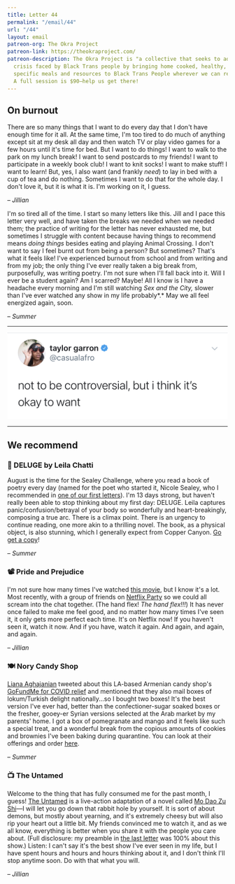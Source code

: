 ```yaml
---
title: Letter 44
permalink: "/email/44"
url: "/44"
layout: email
patreon-org: The Okra Project
patreon-link: https://theokraproject.com/
patreon-description: The Okra Project is "a collective that seeks to address the global
  crisis faced by Black Trans people by bringing home cooked, healthy, and culturally
  specific meals and resources to Black Trans People wherever we can reach them."
  A full session is $90—help us get there!
---
```


## On burnout

There are so many things that I want to do every day that I don't have enough time for it all. At the same time, I'm too tired to do much of anything except sit at my desk all day and then watch TV or play video games for a few hours until it's time for bed. But I want to do things! I want to walk to the park on my lunch break! I want to send postcards to my friends! I want to participate in a weekly book club! I want to knit socks! I want to make stuff! I want to learn! But, yes, I also want (and frankly *need*) to lay in bed with a cup of tea and do nothing. Sometimes I want to do that for the whole day. I don't love it, but it is what it is. I'm working on it, I guess.

– *Jillian*

I'm so tired all of the time. I start so many letters like this. Jill and I pace this letter very well, and have taken the breaks we needed when we needed them; the practice of writing for the letter has never exhausted me, but sometimes I struggle with content because having things to recommend means *doing things* besides eating and playing Animal Crossing. I don't want to say I feel burnt out from being a person? But sometimes? That's what it feels like! I've experienced burnout from school and from writing and from my job; the only thing I've ever really taken a big break from, purposefully, was writing poetry. I'm not sure when I'll fall back into it. Will I ever be a student again? Am I scarred? Maybe! All I know is I have a headache every morning and I'm still watching *Sex and the City,* slower than I've ever watched any show in my life probably*.* May we all feel energized again, soon.

– *Summer*

<hr>

<a href="https://twitter.com/casualafro/status/1293930896433831939?s=10">
  <img src="/assets/images/tweets/44.jpeg" class="tweet">
</a>

<hr>

## We recommend

### 📖 DELUGE by Leila Chatti

August is the time for the Sealey Challenge, where you read a book of poetry every day (named for the poet who started it, Nicole Sealey, who I recommended in [one of our first letters](https://letterstosummer.com/2)). I'm 13 days strong, but haven't really been able to stop thinking about my first day: DELUGE. Leila captures panic/confusion/betrayal of your body so wonderfully and heart-breakingly, composing a true arc. There is a climax point. There is an urgency to continue reading, one more akin to a thrilling novel. The book, as a physical object, is also stunning, which I generally expect from Copper Canyon. [Go get a copy](https://www.coppercanyonpress.org/books/deluge-by-leila-chatti/)!

– *Summer*

### 📽️ Pride and Prejudice

I'm not sure how many times I've watched [this movie](https://www.netflix.com/title/70032594), but I know it's a lot. Most recently, with a group of friends on [Netflix Party](https://www.netflixparty.com) so we could all scream into the chat together. (The hand flex! *The hand flex!!!*) It has never once failed to make me feel good, and no matter how many times I've seen it, it only gets more perfect each time. It's on Netflix now! If you haven't seen it, watch it now. And if you have, watch it again. And again, and again, and again.

– *Jillian*

### 🍽️ Nory Candy Shop

[Liana Aghajanian](https://twitter.com/LianaAgh) tweeted about this LA-based Armenian candy shop's [GoFundMe for COVID relief](https://www.gofundme.com/f/save-56yr-old-small-family-run-candy-business) and mentioned that they also mail boxes of lokum/Turkish delight nationally...so I bought two boxes! It's the best version I've ever had, better than the confectioner-sugar soaked boxes or the fresher, gooey-er Syrian versions selected at the Arab market by my parents' home. I got a box of pomegranate and mango and it feels like such a special treat, and a wonderful break from the copious amounts of cookies and brownies I've been baking during quarantine. You can look at their offerings and order [here](https://www.norylocum.com/).

– *Summer*

### 📺 The Untamed

Welcome to the thing that has fully consumed me for the past month, I guess! [The Untamed](https://www.netflix.com/title/81200228) is a live-action adaptation of a novel called [Mo Dao Zu Shi](https://en.wikipedia.org/wiki/Mo_Dao_Zu_Shi)—I will let you go down that rabbit hole by yourself. It is sort of about demons, but mostly about yearning, and it's extremely cheesy but will also rip your heart out a little bit. My friends convinced me to watch it, and as we all know, everything is better when you share it with the people you care about. (Full disclosure: my preamble in [the last letter](https://letterstosummer.com/43/) was 100% about this show.) Listen: I can't say it's the best show I've ever seen in my life, but I have spent hours and hours and hours thinking about it, and I don't think I'll stop anytime soon. Do with that what you will.

– *Jillian*
